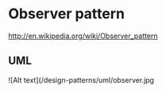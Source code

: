 Observer pattern
===================

http://en.wikipedia.org/wiki/Observer_pattern

UML
------------------

![Alt text](/design-patterns/uml/observer.jpg
